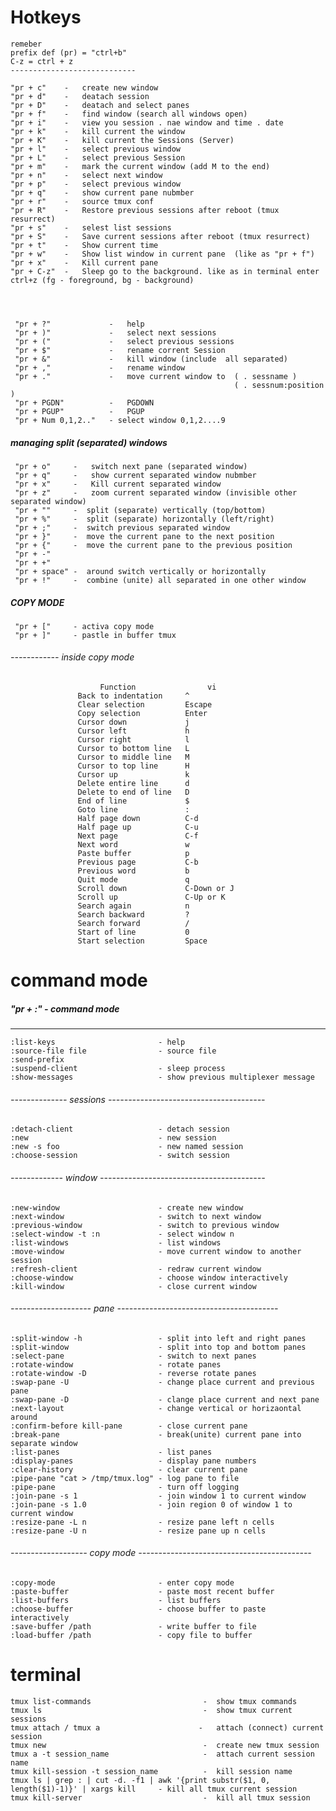   Hotkeys
============================
    remeber
    prefix def (pr) = "ctrl+b"
    C-z = ctrl + z
    ----------------------------

    "pr + c"    -   create new window
    "pr + d"    -   deatach session
    "pr + D"    -   deatach and select panes
    "pr + f"    -   find window (search all windows open)
    "pr + i"    -   view you session . nae window and time . date
    "pr + k"    -   kill current the window
    "pr + K"    -   kill current the Sessions (Server)
    "pr + l"    -   select previous window
    "pr + L"    -   select previous Session
    "pr + m"    -   mark the current window (add M to the end)
    "pr + n"    -   select next window
    "pr + p"    -   select previous window
    "pr + q"    -   show current pane nubmber
    "pr + r"    -   source tmux conf
    "pr + R"    -   Restore previous sessions after reboot (tmux resurrect)
    "pr + s"    -   selest list sessions 
    "pr + S"    -   Save current sessions after reboot (tmux resurrect)
    "pr + t"    -   Show current time
    "pr + w"    -   Show list window in current pane  (like as "pr + f")
    "pr + x"    -   Kill current pane
    "pr + C-z"  -   Sleep go to the background. like as in terminal enter ctrl+z (fg - foreground, bg - background)
    
    
    
    
     "pr + ?"             -   help
     "pr + )"             -   select next sessions
     "pr + ("             -   select previous sessions
     "pr + $"             -   rename corrent Session
     "pr + &"             -   kill window (include  all separated)
     "pr + ,"             -   rename window
     "pr + ."             -   move current window to  (	. sessname )
                                                      ( . sessnum:position )
     "pr + PGDN"          -   PGDOWN
     "pr + PGUP"          -   PGUP
     "pr + Num 0,1,2.."   - select window 0,1,2....9

##### managing split (separated) windows     

     "pr + o"     -   switch next pane (separated window)
     "pr + q"     -   show current separated window nubmber     
     "pr + x"     -   Kill current separated window
     "pr + z"     -   zoom current separated window (invisible other separated window)  
     "pr + ""     -  split (separate) vertically (top/bottom)
     "pr + %"     -  split (separate) horizontally (left/right)
     "pr + ;"     -  switch previous separated window
     "pr + }"     -  move the current pane to the next position
     "pr + {"     -  move the current pane to the previous position    
     "pr + -"
     "pr + +"     
     "pr + space" -  around switch vertically or horizontally
     "pr + !"     -  combine (unite) all separated in one other window
     
     
##### COPY MODE
     
     "pr + ["     - activa copy mode
     "pr + ]"     - pastle in buffer tmux
     
###### ------------ inside copy mode

                        Function                vi       
                   Back to indentation     ^             
                   Clear selection         Escape        
                   Copy selection          Enter         
                   Cursor down             j             
                   Cursor left             h             
                   Cursor right            l             
                   Cursor to bottom line   L
                   Cursor to middle line   M             
                   Cursor to top line      H             
                   Cursor up               k             
                   Delete entire line      d             
                   Delete to end of line   D             
                   End of line             $             
                   Goto line               :             
                   Half page down          C-d           
                   Half page up            C-u           
                   Next page               C-f           
                   Next word               w             
                   Paste buffer            p             
                   Previous page           C-b           
                   Previous word           b             
                   Quit mode               q             
                   Scroll down             C-Down or J   
                   Scroll up               C-Up or K     
                   Search again            n             
                   Search backward         ?              
                   Search forward          /             
                   Start of line           0             
                   Start selection         Space          


command mode
============================

     
 ##### "pr + :"       -  command mode

------------------ 

    :list-keys                       - help
    :source-file file                - source file
    :send-prefix
    :suspend-client                  - sleep process
    :show-messages                   - show previous multiplexer message



###### -------------- sessions ---------------------------------------

    :detach-client                   - detach session
    :new                             - new session
    :new -s foo                      - new named session
    :choose-session                  - switch session                     

  
 ###### ------------- window -----------------------------------------
 
    :new-window                      - create new window    
    :next-window                     - switch to next window    
    :previous-window                 - switch to previous window    
    :select-window -t :n             - select window n    
    :list-windows                    - list windows
    :move-window                     - move current window to another session
    :refresh-client                  - redraw current window    
    :choose-window                   - choose window interactively        
    :kill-window                     - close current window      

###### -------------------- pane ----------------------------------------
    :split-window -h                 - split into left and right panes        
    :split-window                    - split into top and bottom panes  
    :select-pane                     - switch to next panes      
    :rotate-window                   - rotate panes      
    :rotate-window -D                - reverse rotate panes          
    :swap-pane -U                    - change place current and previous pane        
    :swap-pane -D                    - clange place current and next pane      
    :next-layout                     - change vertical or horizaontal around        
    :confirm-before kill-pane        - close current pane            
    :break-pane                      - break(unite) current pane into separate window                        
    :list-panes                      - list panes
    :display-panes                   - display pane numbers
    :clear-history                   - clear current pane
    :pipe-pane "cat > /tmp/tmux.log" - log pane to file         
    :pipe-pane                       - turn off logging
    :join-pane -s 1                  - join window 1 to current window      
    :join-pane -s 1.0                - join region 0 of window 1 to current window
    :resize-pane -L n                - resize pane left n cells     
    :resize-pane -U n                - resize pane up n cells     

###### ------------------- copy mode ------------------------------------------- 
    :copy-mode                       - enter copy mode        
    :paste-buffer                    - paste most recent buffer     
    :list-buffers                    - list buffers     
    :choose-buffer                   - choose buffer to paste interactively 
    :save-buffer /path               - write buffer to file       
    :load-buffer /path               - copy file to buffer         
  



terminal 
==================
    tmux list-commands                         -  show tmux commands
    tmux ls                                    -  show tmux current sessions       
    tmux attach / tmux a                      -   attach (connect) current session
    tmux new                                   -  create new tmux session
    tmux a -t session_name                     -  attach current session name      
    tmux kill-session -t session_name          -  kill session name      
    tmux ls | grep : | cut -d. -f1 | awk '{print substr($1, 0, length($1)-1)}' | xargs kill     - kill all tmux current session         
    tmux kill-server                           -  kill all tmux session 
   



